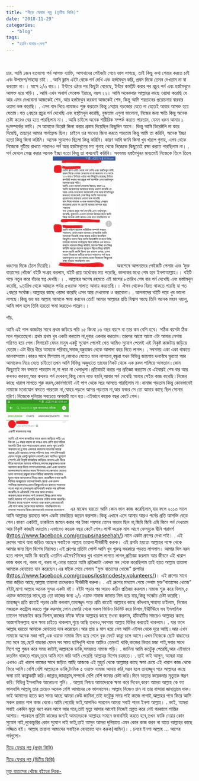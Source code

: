 ```yaml
---
title: "নীড়ে ফেরার গল্প (তৃতীয় কিস্তি)"
date: "2018-11-29"
categories: 
  - "blog"
tags: 
  - "হয়নি-যাবার-বেলা"
---
```


 

চার. আমি ১জন হতভাগ্য পর্ন আসক্ত ব্যাক্তি, আপনাদের পেইজটা পেয়ে ভাল লাগছে, তাই কিছু কথা শেয়ার করতে চাই এবং উপদেশ/সাহায্য চাই। . আমি ক্লাস এইট থেকে পর্ন দেখি এবং হস্তমৈথুন করি, প্রথম দিকে তেমন দেখতাম না বা করতাম না।। মাসে ২/৩ বার।। ইন্টারে ওঠার পর কিছুটা বেরেছে, ইন্টার কমপ্লিট করার পর প্রচুর পর্ন এবং হস্তমৈথুনে আসক্ত হয়ে পড়ি। . আমি এখন অনার্স সেকেন্ড ইয়ারে, বয়স ২২। আমি অনেকবার আল্লাহর কাছে ওয়াদা করেছি যে আর এসব দেখবোনা আজকেই শেষ, আর হস্তমৈথুন করবনা আজকেই শেষ, কিন্তু আমি শয়তানের প্ররোচনায় বারবার ওয়াদা ভঙ্গ করেছি। . এসব বাদ দিয়ে নামাজও শুরু করতাম কিন্তু ১সপ্তাহ বড়জোর যেতে না যেতেই আবার আসক্ত হয়ে যেতাম।গত ২বছরে প্রচুর পর্ন দেখেছি এবং হস্থমৈথুন করেছি, বুজতাম এগুলা ভালোনা, নিজের জন্য ক্ষতি কিন্তু অনেক চেষ্টা করেও বের হতে পারছিলাম না। . আমি চাইলে অনেক শারীরিক সম্পর্ক করতে পারতাম, যেমন ধরুন আমার ১ দুঃসম্পর্কের ভাবি। সে আমাকে ডিরেক্ট জিনা করার প্রস্তাব দিয়েছিল কিছুদিন আগে। কিন্তু আমি ডিরেক্টলি না করে দিয়েছি, তাছাড়া আমার গার্লফ্রেন্ড ছিল। চাইলে ওর সাথেও জিনা করতে পারতাম কিন্তু আমি তা করিনি, অনেক ইচ্ছা হতো কিন্তু জিনা করিনি। অনেক সুযোগও ছিলো কিন্তু করিনি। কারণ আমি জানি জিনা খুব খারাপ গুনাহ, এসব থেকে নিজেকে গুটিয়ে রাখতে পারলেও পর্ন আর হস্তমৈথুনের মত গুনাহ থেকে নিজেকে কিছুতেই রক্ষা করতে পারছিলাম না। . পর্ন দেখলে সেক্স করার অনেক ইচ্ছা হতো কিন্তু তা কখনোই করিনি। সবসময় হস্তমৈথুনর মাধ্যমেই নিজেকে তিলে তিলে ধ্বংসের দিকে ঠেলে দিয়েছি। ![](images/রোমিও-169x300.jpg) অবশেষে আপনাদের পেইজটি পেলাম এবং ‘মুক্ত বাতাসের খোঁজে’ বইটি সংগ্রহ করলাম, বইটি প্রায় অর্ধেকের মত পড়েছি, কালকের মধ্যে শেষ হবে ইনশাআল্লাহ।। বইটি পড়ে নতুন করে বাঁচার স্বপ্ন দেখছি।। . আল্লাহর অশেষ রহমতে এই মাসের ৮তারিখ শেষ বার পর্ন দেখেছি এবং হস্তমৈথুন করেছি, ৯তারিখ থেকে আজকে পর্যন্ত ৫ওয়াক্ত সালাত আদায় করতেছি।। ঐসব থেকেও বিরত থাকতে পারছি যা গত ২বছরে সর্বোচ্চ।আল্লাহর কাছে ওয়াদা করেছি এসব আর দেখবোনা ও করবোনা। . আপনাদের বইটি পড়ে খুব ভালো লাগছে।কিন্তু ভয় হয় আল্লাহ আমাকে ক্ষমা করবেন তো!! আমার আল্লাহর প্রতি বিশ্বাস আছে তিনি অনেক মহান দয়ালু, আমি ভাল হলে তিনি হয়তো ক্ষমা করতেও পারেন।।

পাঁচ.

আমি এই পাপ কাজটার সাথে প্রথম জড়িয়ে পড়ি ১৫ কিংবা ১৬ বছর বয়সে বা তার কম বেশি হবে। সঠিক বয়সটা ঠিক মনে পড়তেছেনা।প্রথম প্রথম খুব একটা করতাম না,দুবার একবার করতাম।তারপর আস্তে আস্তে এটা আমার নেশায় পরিণত হয়ে গেল।সিগারেট যেমন মানুষ একটু সুযোগ পেলেই খেত আমিও সুযোগ পেলেই এই নিকৃষ্ট কাজটায় জড়িয়ে যেতাম।এটা ধীরে ধীরে আমাকে পরিবার,সমাজ,বন্ধুবান্ধব থেকে আলাদা করে দিতে লাগল। . সবসময় একা একা থাকতে ভালবাসতাম।কারও সাথে মিশতাম না,কোথাও যেতেও ভাল লাগতনা,বন্ধুরা যখন বিভিন্ন জায়গায় দলবেঁধে ঘুরতো আর আমাকেও নিয়ে যেতে চাইতো তখন আমি বিভিন্ন অজুহাতে তাদের নিকট থেকে এক রকম পালিয়ে আসতাম।কোন কিছুতেই মন বসাতে পারতাম না,না পড়া না খেলাধুলা।প্রতিবারই করার পর প্রতিজ্ঞা করতাম যে এইবারই শেষ বার আর কখনও করবনা,আর কখনও পর্ন দেখবনা,কিন্তু কোন লাভ হয়নি,আবার পর্ন দেখেছি আবার সেইম কাজ করেছি।নিজের কাছে খারাপ লাগতে শুরু করল,কোনভাবেই এই পাপ থেকে সরে আসতে পারছিলাম না।নামাজ পড়তাম কিন্তু কোনভাবেই নামাজে মনোযোগ বসাতে পারতাম না,যোহর পড়লে আসর পড়তাম না,আর ফজর সে তো আমার কাছে ছিল সোনার হরিণ।নিজেকে দুনিয়ার সবচেয়ে অপরাধী মনে হত।এইভাবে কয়েক বছর কেটে গেল। ![](images/রানা-169x300.jpg) এর মাঝেও হয়তো আমি কোন ভাল কাজ করেছিলাম,যার ফলে ২০১৩ সালে আমি আল্লাহর রহমতে ভাল একটা চাকরিতে জয়েন করলাম।কিন্তু এখানে এসে আমার আরও পর্নের প্রতি আসক্তি বেড়ে গেল।কারণ একটাই, চাকরিতে জয়েন করার পর টাকা পয়সার তেমন অভাব ছিল না,জিবি জিবি এম্বি কিনে পর্ন দেখতাম আর নিকৃষ্ট কাজটা করতাম।এভাবেও কয়েক বছর কেটে গেল।লাস্ট কয়েক মাস আগে ফেসবুকে দ্বীনি পরামর্শ (https://www.facebook.com/groups/naseehah/) নামে একটা গ্রুপের দেখা পাই। . এই গ্রুপের সাথে যারা জড়িত আছেন সবাইকে আল্লাহ তায়ালা দীর্ঘজীবী করুক। এই গ্রপটা হয়তো আল্লাহর পক্ষে থেকে আমার জন্য ছিল বিশেষ নিয়ামত।এই গ্রুপের প্রতিটা পোস্ট আমি খুব গুরুত্ব সহকারে পড়তে লাগলাম। আমার দিল নরম হতে লাগল,আমি কি করেছি এতদিন এইসব?নিজের খুব খারাপ লাগতে লাগল,প্রতিজ্ঞা করলাম আর জীবনে এই খারাপ কাজ করব না, করব না, করব না,এবার হয়তো আমি প্রতিজ্ঞাটা একদম মন থেকে করেছিলাম তাই হয়ত আল্লাহ তায়ালা আমাকে হেদায়েত দান করেছেন।এর ফাঁকে পেয়ে গেলাম "মুক্ত বাতাসের খোজে" গ্রুপটার (https://www.facebook.com/groups/lostmodesty.volunteers/)। এই গ্রুপের সাথে যারা জড়িত আছে,আল্লাহ তায়ালা তাদেরকও দীর্ঘজীবী করুক। . এই গ্রুপের মাধ্যমে পেয়ে গেলাম মুক্ত"বাতাসের খোজে" বইটা,মাশা আল্লাহ অনেক সুন্দর একটা বই। বইটা পড়ার পর আরও কঠিন প্রতিজ্ঞা করলাম।নামাজ শুরু করে দিলাম,৫ ওয়াক্ত জামাতের সাথে,হয় তো কাজের জন্য ২/১ ওয়াক্ত নামাজ জামাত মিস হয়ে যায়,কিন্তু সর্ব্বোচ চেষ্টা করেছি।তাহাজ্জুদ প্রতি রাতেই পড়ার চেষ্টা করলাম,তাহাজ্জুদ পড়ে প্রতি রাতেই আল্লাহর কাছে কাঁদলাম,সাহায্য চাইলাম, নিজের নজরকে কন্ট্রোল করতে শুরু করলাম,ফোন মেমরি থেকে সকল ভিডিও ডিলিট করে দিলাম,ইউটিঊবে সব ইসলামিক চ্যানেল সাবস্ক্রাইব করে নিলাম,কাজের ফাঁকে ফাঁকে আল্লাহর কাছে তওবা করলাম, হাঁটাহাঁটির সময়েও আল্লাহর কাছে আস্তাগফিরুল্লাহ বলে ক্ষমা চাইতে থাকলাম,শুয়ে আছি তখনও,সবসময় আল্লাহ যিকির করতেই থাকলাম। . যার ফলে আল্লাহ হয়তো আমাকে হেদায়েত দান করেছেন।আর প্রায় ৪ মাস হয়ে গেল আমি এইসব থেকে দূরে আছি।আর এখন নামাজে অনেক মজা পাই,এক ওয়াক্ত নামাজ মিস হয়ে গেলে বুক ফেটে কান্না চলে আসে।এখন নিজেকে ছোট বাচ্চাদের মত মনে হয়,ছোট বাচ্চারা যেমন সব সময় হাসিখুশি থাকে আমিও তেমনই থাকি,কাজের ভিতর মজা পাই,সবার সাথে মিশে গল্প গুজব করে সময় কাটাই,আল্লাহকে ডাকি,সময়মত নামাজ পড়ি। . জানিনা আমি কতটুকু পেরেছি,আর এইভাবে কতদিন থাকতে পারব,তবে আমি মনে করি আমি পেরেছি আল্লাহর বিশেষ রহমতে। . তাই ভাই আসুন, আমরা যারা এখনও এই খারাপ কাজের সাথে জড়িত আছি আজকে এই মুহুর্ত থেকে আল্লাহর কাছে ক্ষমা চেয়ে এই খারাপ কাজ থেকে ফিরে আসি।বেশি বেশি আল্লাহকে ডাকি,দৈনিক ৫ ওয়াক্ত নামাজ আদায় করি,সম্ভব হলে তাহাজ্জুদ পরে আল্লাহর কাছে ক্ষমা চাই কান্নাকাটি করি।জান্নাত,জাহান্নাম,সম্পর্কে বেশি বেশি জানার চেষ্টা করি।দিনে অত্যন্ত কয়েকবার মৃত্যুকে স্মরণ করি।বিভিন্ন ইসলামিক আলোচনা শুনি। . আল্লাহ নিশ্চয় আমাদেরকে ক্ষমা করে দিবেন,কারণ আমরা আল্লাহ কে যত ভালবাসি আল্লাহু তার চেয়েও অনেক বেশি আমাদের কে ভালবাসেন।আল্লাহ নিজেও চান না তার বান্দারা জাহান্নামে যাক। ভাই আমাদের হাতে কত সময় আছে আমরা কেউ জানিনা,তাই যতটুকু সময় পাই কাজে লাগাই,আল্লাহর পথে ফিরে আসি সকল প্রকার পাপ কাজ থেকে।আমি পেরেছি ভাই,আপনিও পারবেন আমরা সবাই পারব ইনশা আল্লাহ। . ভাই, আমরা সবাই একদিন মৃত্যু বরণ করব আগে আর পরে,তাই মৃত্যু আসার আগেই নিজেই প্রস্তুত করে নেই পরকালে শান্তির আশায়। পরকালে প্রতিটা কাজের জন্যই আমাদেরকে আল্লাহর সামনে জবাবদিহি করতে হবে,তখন ফাকি দেয়ার কোন সুযোগ নাই,লুকোচুরির কোন সুযোগ নাই ভাই,তাই আসুন আমরা দুনিয়াতে এমন কোন কাজ করব না যাতে আল্লাহর কাছে লজ্জিত হই। আল্লাহ তায়ালা আমাদের সবাইকে হেদায়েত দান করুক(আমিন)। . চলবে ইনশা আল্লাহ ... আগের পর্বগুলো-

[নীড়ে ফেরার গল্প (প্রথম কিস্তি)](https://cms.lostmodesty.com/2018/09/%E0%A6%A8%E0%A7%80%E0%A7%9C%E0%A7%87-%E0%A6%AB%E0%A7%87%E0%A6%B0%E0%A6%BE%E0%A6%B0-%E0%A6%97%E0%A6%B2%E0%A7%8D%E0%A6%AA/)

[নীড়ে ফেরার গল্প (দ্বিতীয় কিস্তি)](https://cms.lostmodesty.com/2018/09/%E0%A6%A8%E0%A7%80%E0%A7%9C%E0%A7%87-%E0%A6%AB%E0%A7%87%E0%A6%B0%E0%A6%BE%E0%A6%B0-%E0%A6%97%E0%A6%B2%E0%A7%8D%E0%A6%AA-%E0%A6%A6%E0%A7%8D%E0%A6%AC%E0%A6%BF%E0%A6%A4%E0%A7%80%E0%A7%9F-%E0%A6%95/)

[মুক্ত বাতাসের খোঁজে বইয়ের লিংক-](http://www.mediafire.com/file/k74mjphvkz77ua7/%E0%A6%AE%E0%A7%81%E0%A6%95%E0%A7%8D%E0%A6%A4+%E0%A6%AC%E0%A6%BE%E0%A6%A4%E0%A6%BE%E0%A6%B8%E0%A7%87%E0%A6%B0+%E0%A6%96%E0%A7%8B%E0%A6%81%E0%A6%9C%E0%A7%87+.pdf)
